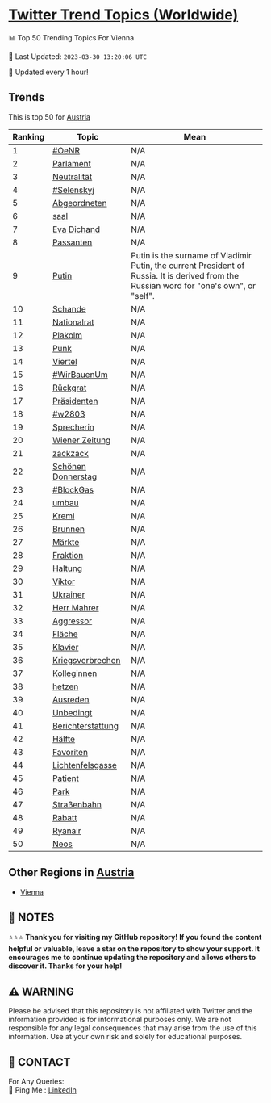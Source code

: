 [Twitter Trend Topics (Worldwide)](https://github.com/ErcinDedeoglu/Twitter-Trend-Topics)
==========


📊 Top 50 Trending Topics For Vienna

📆 Last Updated: `2023-03-30 13:20:06 UTC`

🔧 Updated every 1 hour!


## Trends

This is top 50 for [Austria](</Austria>)

| Ranking | Topic | Mean |
| ------- | ------------ | ------------ |
| 1 | [#OeNR](http://twitter.com/search?q=%23OeNR) | N/A |
| 2 | [Parlament](http://twitter.com/search?q=Parlament) | N/A |
| 3 | [Neutralität](http://twitter.com/search?q=Neutralit%c3%a4t) | N/A |
| 4 | [#Selenskyj](http://twitter.com/search?q=%23Selenskyj) | N/A |
| 5 | [Abgeordneten](http://twitter.com/search?q=Abgeordneten) | N/A |
| 6 | [saal](http://twitter.com/search?q=saal) | N/A |
| 7 | [Eva Dichand](http://twitter.com/search?q=Eva+Dichand) | N/A |
| 8 | [Passanten](http://twitter.com/search?q=Passanten) | N/A |
| 9 | [Putin](http://twitter.com/search?q=Putin) | Putin is the surname of Vladimir Putin, the current President of Russia. It is derived from the Russian word for "one's own", or "self". |
| 10 | [Schande](http://twitter.com/search?q=Schande) | N/A |
| 11 | [Nationalrat](http://twitter.com/search?q=Nationalrat) | N/A |
| 12 | [Plakolm](http://twitter.com/search?q=Plakolm) | N/A |
| 13 | [Punk](http://twitter.com/search?q=Punk) | N/A |
| 14 | [Viertel](http://twitter.com/search?q=Viertel) | N/A |
| 15 | [#WirBauenUm](http://twitter.com/search?q=%23WirBauenUm) | N/A |
| 16 | [Rückgrat](http://twitter.com/search?q=R%c3%bcckgrat) | N/A |
| 17 | [Präsidenten](http://twitter.com/search?q=Pr%c3%a4sidenten) | N/A |
| 18 | [#w2803](http://twitter.com/search?q=%23w2803) | N/A |
| 19 | [Sprecherin](http://twitter.com/search?q=Sprecherin) | N/A |
| 20 | [Wiener Zeitung](http://twitter.com/search?q=Wiener+Zeitung) | N/A |
| 21 | [zackzack](http://twitter.com/search?q=zackzack) | N/A |
| 22 | [Schönen Donnerstag](http://twitter.com/search?q=Sch%c3%b6nen+Donnerstag) | N/A |
| 23 | [#BlockGas](http://twitter.com/search?q=%23BlockGas) | N/A |
| 24 | [umbau](http://twitter.com/search?q=umbau) | N/A |
| 25 | [Kreml](http://twitter.com/search?q=Kreml) | N/A |
| 26 | [Brunnen](http://twitter.com/search?q=Brunnen) | N/A |
| 27 | [Märkte](http://twitter.com/search?q=M%c3%a4rkte) | N/A |
| 28 | [Fraktion](http://twitter.com/search?q=Fraktion) | N/A |
| 29 | [Haltung](http://twitter.com/search?q=Haltung) | N/A |
| 30 | [Viktor](http://twitter.com/search?q=Viktor) | N/A |
| 31 | [Ukrainer](http://twitter.com/search?q=Ukrainer) | N/A |
| 32 | [Herr Mahrer](http://twitter.com/search?q=Herr+Mahrer) | N/A |
| 33 | [Aggressor](http://twitter.com/search?q=Aggressor) | N/A |
| 34 | [Fläche](http://twitter.com/search?q=Fl%c3%a4che) | N/A |
| 35 | [Klavier](http://twitter.com/search?q=Klavier) | N/A |
| 36 | [Kriegsverbrechen](http://twitter.com/search?q=Kriegsverbrechen) | N/A |
| 37 | [Kolleginnen](http://twitter.com/search?q=Kolleginnen) | N/A |
| 38 | [hetzen](http://twitter.com/search?q=hetzen) | N/A |
| 39 | [Ausreden](http://twitter.com/search?q=Ausreden) | N/A |
| 40 | [Unbedingt](http://twitter.com/search?q=Unbedingt) | N/A |
| 41 | [Berichterstattung](http://twitter.com/search?q=Berichterstattung) | N/A |
| 42 | [Hälfte](http://twitter.com/search?q=H%c3%a4lfte) | N/A |
| 43 | [Favoriten](http://twitter.com/search?q=Favoriten) | N/A |
| 44 | [Lichtenfelsgasse](http://twitter.com/search?q=Lichtenfelsgasse) | N/A |
| 45 | [Patient](http://twitter.com/search?q=Patient) | N/A |
| 46 | [Park](http://twitter.com/search?q=Park) | N/A |
| 47 | [Straßenbahn](http://twitter.com/search?q=Stra%c3%9fenbahn) | N/A |
| 48 | [Rabatt](http://twitter.com/search?q=Rabatt) | N/A |
| 49 | [Ryanair](http://twitter.com/search?q=Ryanair) | N/A |
| 50 | [Neos](http://twitter.com/search?q=Neos) | N/A |



## Other Regions in [Austria](</Austria>)

* [Vienna](</Austria/Vienna.md>)



## 📝 NOTES

⭐⭐⭐ **Thank you for visiting my GitHub repository! If you found the content helpful or valuable, leave a star on the repository to show your support. It encourages me to continue updating the repository and allows others to discover it. Thanks for your help!**


## ⚠️ WARNING

Please be advised that this repository is not affiliated with Twitter and the information provided is for informational purposes only. We are not responsible for any legal consequences that may arise from the use of this information. Use at your own risk and solely for educational purposes.


## 📨 CONTACT

 For Any Queries:  
            🏓 Ping Me : [LinkedIn](https://www.linkedin.com/in/ercindedeoglu/)
